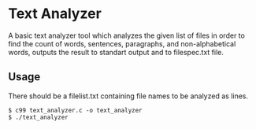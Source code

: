 # Text Analyzer
A basic text analyzer tool which analyzes the given list of files in order to
find the count of words, sentences, paragraphs, and non-alphabetical words,
outputs the result to standart output and to filespec.txt file.

## Usage
There should be a filelist.txt containing file names to be analyzed as lines.

```shell
$ c99 text_analyzer.c -o text_analyzer
$ ./text_analyzer
```

